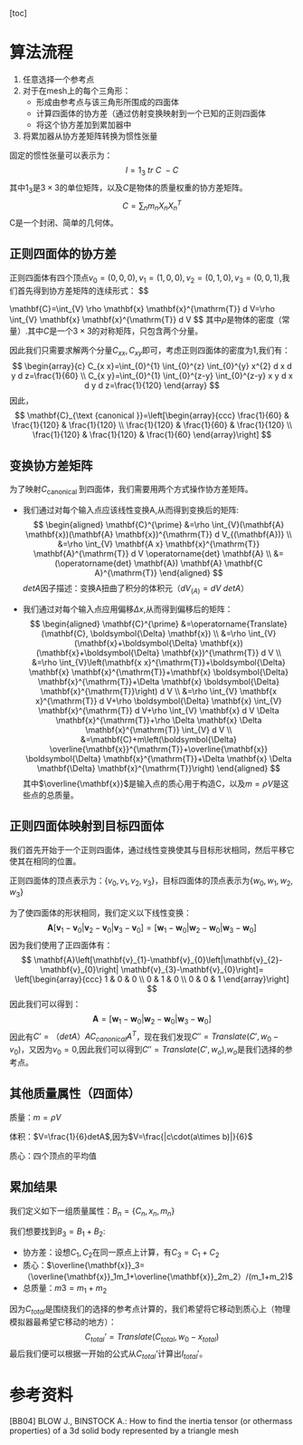 [toc]

# 算法流程

1. 任意选择一个参考点
2. 对于在mesh上的每个三角形：
   - 形成由参考点与该三角形所围成的四面体
   - 计算四面体的协方差（通过仿射变换映射到一个已知的正则四面体
   - 将这个协方差加到累加器中
3. 将累加器从协方差矩阵转换为惯性张量

固定的惯性张量可以表示为：
$$
I=1_3\ tr\ C\ -C
$$
其中$1_3$是$3 \times 3$的单位矩阵，以及$C$是物体的质量权重的协方差矩阵。
$$
C=\sum_{n} m_n X_n X_n^T
$$
C是一个封闭、简单的几何体。

## 正则四面体的协方差

正则四面体有四个顶点$v_0=(0,0,0),v_1=(1,0,0),v_2=(0,1,0),v_3=(0,0,1)$,我们首先得到协方差矩阵的连续形式：
$$

\mathbf{C}=\int_{V} \rho \mathbf{x} \mathbf{x}^{\mathrm{T}} d V=\rho \int_{V} \mathbf{x} \mathbf{x}^{\mathrm{T}} d V
$$
其中$\rho$是物体的密度（常量）.其中$C$是一个$3 \times 3$的对称矩阵，只包含两个分量。

因此我们只需要求解两个分量$C_{xx},C_{xy}$即可，考虑正则四面体的密度为1,我们有：
$$
\begin{array}{c}
C_{x x}=\int_{0}^{1} \int_{0}^{z} \int_{0}^{y} x^{2} d x d y d z=\frac{1}{60} \\
C_{x y}=\int_{0}^{1} \int_{0}^{z-y} \int_{0}^{z-y} x y d x d y d z=\frac{1}{120}
\end{array}
$$
因此，
$$
\mathbf{C}_{\text {canonical }}=\left[\begin{array}{ccc}
\frac{1}{60} & \frac{1}{120} & \frac{1}{120} \\
\frac{1}{120} & \frac{1}{60} & \frac{1}{120} \\
\frac{1}{120} & \frac{1}{120} & \frac{1}{60}
\end{array}\right]
$$

## 变换协方差矩阵

为了映射${C}_{\text {canonical }}$到四面体，我们需要用两个方式操作协方差矩阵。

- 我们通过对每个输入点应该线性变换A,从而得到变换后的矩阵:
  $$
  \begin{aligned}
  \mathbf{C}^{\prime} &=\rho \int_{V}(\mathbf{A} \mathbf{x})(\mathbf{A} \mathbf{x})^{\mathrm{T}} d V_{(\mathbf{A})} \\
  &=\rho \int_{V} \mathbf{A x} \mathbf{x}^{\mathrm{T}} \mathbf{A}^{\mathrm{T}} d V \operatorname{det} \mathbf{A} \\
  &=(\operatorname{det} \mathbf{A}) \mathbf{A} \mathbf{C A}^{\mathrm{T}}
  \end{aligned}
  $$
  $det A$因子描述：变换A扭曲了积分的体积元（$d V_{(A)}=dV\ det A$）

- 我们通过对每个输入点应用偏移$\Delta x$,从而得到偏移后的矩阵：
  $$
  \begin{aligned}
  \mathbf{C}^{\prime} &=\operatorname{Translate}(\mathbf{C}, \boldsymbol{\Delta} \mathbf{x}) \\
  &=\rho \int_{V}(\mathbf{x}+\boldsymbol{\Delta} \mathbf{x})(\mathbf{x}+\boldsymbol{\Delta} \mathbf{x})^{\mathrm{T}} d V \\
  &=\rho \int_{V}\left(\mathbf{x x}^{\mathrm{T}}+\boldsymbol{\Delta} \mathbf{x} \mathbf{x}^{\mathrm{T}}+\mathbf{x} \boldsymbol{\Delta} \mathbf{x}^{\mathrm{T}}+\Delta \mathbf{x} \boldsymbol{\Delta} \mathbf{x}^{\mathrm{T}}\right) d V \\
  &=\rho \int_{V} \mathbf{x x}^{\mathrm{T}} d V+\rho \boldsymbol{\Delta} \mathbf{x} \int_{V} \mathbf{x}^{\mathrm{T}} d V+\rho \int_{V} \mathbf{x} d V \Delta \mathbf{x}^{\mathrm{T}}+\rho \Delta \mathbf{x} \Delta \mathbf{x}^{\mathrm{T}} \int_{V} d V \\
  &=\mathbf{C}+m\left(\boldsymbol{\Delta} \overline{\mathbf{x}}^{\mathrm{T}}+\overline{\mathbf{x}} \boldsymbol{\Delta} \mathbf{x}^{\mathrm{T}}+\Delta \mathbf{x} \Delta \mathbf{\Delta} \mathbf{x}^{\mathrm{T}}\right)
  \end{aligned}
  $$
  其中$\overline{\mathbf{x}}$是输入点的质心用于构造C，以及$m=\rho V$是这些点的总质量。

## 正则四面体映射到目标四面体

我们首先开始于一个正则四面体，通过线性变换使其与目标形状相同，然后平移它使其在相同的位置。

正则四面体的顶点表示为：$\{v_0,v_1,v_2,v_3\}$，目标四面体的顶点表示为$\{w_0,w_1,w_2,w_3\}$

为了使四面体的形状相同，我们定义以下线性变换：
$$
\mathbf{A}\left[\mathbf{v}_{1}-\mathbf{v}_{0}\left|\mathbf{v}_{2}-\mathbf{v}_{0}\right| \mathbf{v}_{3}-\mathbf{v}_{0}\right]=\left[\mathbf{w}_{1}-\mathbf{w}_{0}\left|\mathbf{w}_{2}-\mathbf{w}_{0}\right| \mathbf{w}_{3}-\mathbf{w}_{0}\right]
$$
因为我们使用了正四面体有：
$$
\mathbf{A}\left[\mathbf{v}_{1}-\mathbf{v}_{0}\left|\mathbf{v}_{2}-\mathbf{v}_{0}\right| \mathbf{v}_{3}-\mathbf{v}_{0}\right]=
\left[\begin{array}{ccc}
 1 & 0 & 0 \\
0 & 1 & 0 \\
0 & 0 & 1
\end{array}\right]
$$
因此我们可以得到：
$$
\mathbf{A}=\left[\mathbf{w}_{1}-\mathbf{w}_{0}\left|\mathbf{w}_{2}-\mathbf{w}_{0}\right| \mathbf{w}_{3}-\mathbf{w}_{0}\right]
$$
因此有$C’=（det A）AC_{canonical}A^T$，现在我们发现$C''=Translate(C',w_0-v_0)$，又因为$v_0=0$,因此我们可以得到$C''=Translate(C',w_o)$,$w_o$是我们选择的参考点。

## 其他质量属性（四面体）

质量：$m=\rho V$

体积：$V=\frac{1}{6}detA$,因为$V=\frac{|c\cdot(a\times b)|}{6}$

质心：四个顶点的平均值

## 累加结果

我们定义如下一组质量属性：$B_n=\{C_n,x_n,m_n\}$

我们想要找到$B_3=B_1+B_2$:

- 协方差：设想$C_1,C_2$在同一原点上计算，有$C_3=C_1+C_2$
- 质心：$\overline{\mathbf{x}}_3=（\overline{\mathbf{x}}_1m_1+\overline{\mathbf{x}}_2m_2）/(m_1+m_2)$
- 总质量：$m3=m_1+m_2$

因为$C_{total}$是围绕我们的选择的参考点计算的，我们希望将它移动到质心上（物理模拟器最希望它移动的地方）：
$$
C_{total}’=Translate(C_{total},w_0-x_{total})
$$
最后我们便可以根据一开始的公式从$C_{total}’$计算出$I_{total}'$。

# 参考资料

[BB04] BLOW J., BINSTOCK A.: How to find the inertia tensor (or othermass properties) of a 3d solid body represented by a triangle mesh

